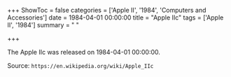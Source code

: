 +++
ShowToc = false
categories = ['Apple II', '1984', 'Computers and Accessories']
date = 1984-04-01 00:00:00
title = "Apple IIc"
tags = ['Apple II', '1984']
summary = " "

+++

The Apple IIc was released on 1984-04-01 00:00:00.

Source: `https://en.wikipedia.org/wiki/Apple_IIc`
